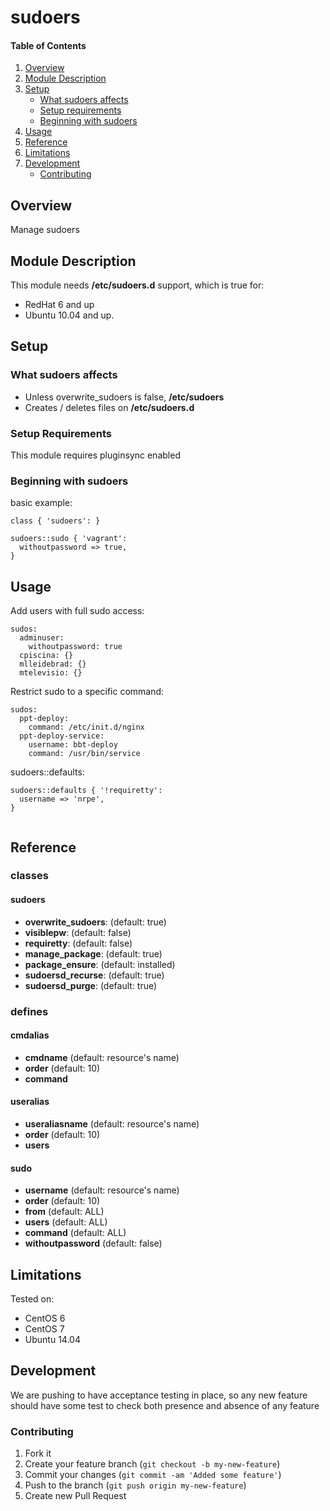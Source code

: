 # sudoers

#### Table of Contents

1. [Overview](#overview)
2. [Module Description](#module-description)
3. [Setup](#setup)
    * [What sudoers affects](#what-sudoers-affects)
    * [Setup requirements](#setup-requirements)
    * [Beginning with sudoers](#beginning-with-sudoers)
4. [Usage](#usage)
5. [Reference](#reference)
5. [Limitations](#limitations)
6. [Development](#development)
    * [Contributing](#contributing)

## Overview

Manage sudoers

## Module Description

This module needs **/etc/sudoers.d** support, which is true for:
* RedHat 6 and up
* Ubuntu 10.04 and up.

## Setup

### What sudoers affects

* Unless overwrite_sudoers is false, **/etc/sudoers**
* Creates / deletes files on **/etc/sudoers.d**

### Setup Requirements

This module requires pluginsync enabled

### Beginning with sudoers

basic example:

```puppet
class { 'sudoers': }

sudoers::sudo { 'vagrant':
  withoutpassword => true,
}
```

## Usage

Add users with full sudo access:

```hiera
sudos:
  adminuser:
    withoutpassword: true
  cpiscina: {}
  mlleidebrad: {}
  mtelevisio: {}
```

Restrict sudo to a specific command:

```hiera
sudos:
  ppt-deploy:
    command: /etc/init.d/nginx
  ppt-deploy-service:
    username: bbt-deploy
    command: /usr/bin/service
```

sudoers::defaults:

```puppet
sudoers::defaults { '!requiretty':
  username => 'nrpe',
}
```

```

```
## Reference

### classes

#### sudoers

* **overwrite_sudoers**: (default: true)
* **visiblepw**: (default: false)
* **requiretty**: (default: false)
* **manage_package**: (default: true)
* **package_ensure**: (default: installed)
* **sudoersd_recurse**: (default: true)
* **sudoersd_purge**: (default: true)

### defines

#### cmdalias

* **cmdname** (default: resource's name)
* **order** (default: 10)
* **command**

#### useralias

* **useraliasname** (default: resource's name)
* **order** (default: 10)
* **users**

#### sudo

* **username** (default: resource's name)
* **order** (default: 10)
* **from** (default: ALL)
* **users** (default: ALL)
* **command** (default: ALL)
* **withoutpassword** (default: false)

## Limitations

Tested on:
* CentOS 6
* CentOS 7
* Ubuntu 14.04

## Development

We are pushing to have acceptance testing in place, so any new feature should
have some test to check both presence and absence of any feature

### Contributing

1. Fork it
2. Create your feature branch (`git checkout -b my-new-feature`)
3. Commit your changes (`git commit -am 'Added some feature'`)
4. Push to the branch (`git push origin my-new-feature`)
5. Create new Pull Request
